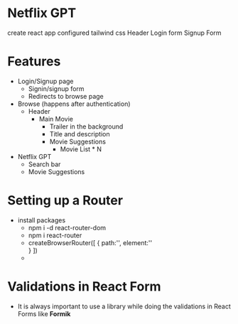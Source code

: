 # Netflix GPT

create react app
configured tailwind css
Header
Login form
Signup Form

# Features
- Login/Signup page
  - Signin/signup form 
  - Redirects to browse page
- Browse (happens after authentication)
  - Header
    - Main Movie
      - Trailer in the background
      - Title and description
      - Movie Suggestions
        - Movie List * N
- Netflix GPT
  - Search bar
  - Movie Suggestions
  

# Setting up a Router
- install packages 
  - npm i -d react-router-dom
  - npm i react-router
  - createBrowserRouter([
  {
    path:'',
    element:''  
    }
  ])
  - <RouterProvider router=appRouter>

# Validations in React Form
- It is always important to use a library while doing the validations in React Forms like **Formik**